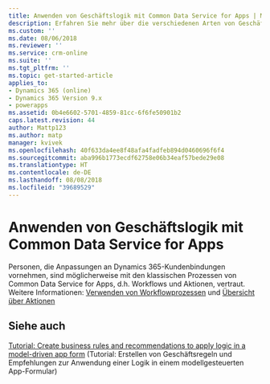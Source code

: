 ```yaml
---
title: Anwenden von Geschäftslogik mit Common Data Service for Apps | Microsoft-Dokumentation
description: Erfahren Sie mehr über die verschiedenen Arten von Geschäftslogik, die Sie in Ihrer App verwenden können.
ms.custom: ''
ms.date: 08/06/2018
ms.reviewer: ''
ms.service: crm-online
ms.suite: ''
ms.tgt_pltfrm: ''
ms.topic: get-started-article
applies_to:
- Dynamics 365 (online)
- Dynamics 365 Version 9.x
- powerapps
ms.assetid: 0b4e6602-5701-4859-81cc-6f6fe50901b2
caps.latest.revision: 44
author: Mattp123
ms.author: matp
manager: kvivek
ms.openlocfilehash: 40f633da4ee8f48afa4fadfeb894d0460696f6f4
ms.sourcegitcommit: aba996b1773ecdf62758e06b34eaf57bede29e08
ms.translationtype: HT
ms.contentlocale: de-DE
ms.lasthandoff: 08/08/2018
ms.locfileid: "39689529"
---
```

# <a name="apply-business-logic-with-common-data-service-for-apps"></a>Anwenden von Geschäftslogik mit Common Data Service for Apps

Personen, die Anpassungen an Dynamics 365-Kundenbindungen vornehmen, sind möglicherweise mit den klassischen Prozessen von Common Data Service for Apps, d.h. Workflows und Aktionen, vertraut. Weitere Informationen: [Verwenden von Workflowprozessen](/flow/workflow-processes) und [Übersicht über Aktionen](/flow/actions)
  
## <a name="see-also"></a>Siehe auch  
[Tutorial: Create business rules and recommendations to apply logic in a model-driven app form](../model-driven-apps/create-business-rules-recommendations-apply-logic-form.md) (Tutorial: Erstellen von Geschäftsregeln und Empfehlungen zur Anwendung einer Logik in einem modellgesteuerten App-Formular)
